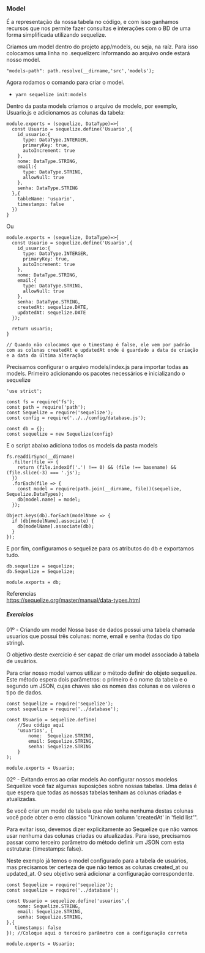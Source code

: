 ### Model  

<p>
É a representação da nossa tabela no código, e com isso ganhamos recursos que nos permite fazer consultas e interações com o BD de uma forma simplificada utilizando sequelize.
</p>  

<p>
Criamos um model dentro do projeto app/models, ou seja, na raíz. Para isso colocamos uma linha no .sequelizerc informando ao arquivo onde estará nosso model.  
</p>  

~~~
"models-path": path.resolve(__dirname,'src','models');
~~~  

Agora rodamos o comando para criar o model.  

* ` yarn sequelize init:models `  

Dentro da pasta models criamos o arquivo de modelo, por exemplo, Usuario.js e adicionamos as colunas da tabela:  

~~~
module.exports = (sequelize, DataType)=>{
  const Usuario = sequelize.define('Usuario',{
    id_usuario:{
      type: DataType.INTERGER,
      primaryKey: true,
      autoIncrement: true
    },
    nome: DataType.STRING,
    email:{
      type: DataType.STRING,
      allowNull: true
    },
    senha: DataType.STRING
  },{
    tableName: 'usuario',
    timestamps: false
  })
}
~~~

Ou  

~~~
module.exports = (sequelize, DataType)=>{
  const Usuario = sequelize.define('Usuario',{
    id_usuario:{
      type: DataType.INTERGER,
      primaryKey: true,
      autoIncrement: true
    },
    nome: DataType.STRING,
    email:{
      type: DataType.STRING,
      allowNull: true
    },
    senha: DataType.STRING,
    createdAt: sequelize.DATE, 
    updatedAt: sequelize.DATE
  });

  return usuario;
}

// Quando não colocamos que o timestamp é false, ele vem por padrão com as colunas createdAt e updatedAt onde é guardado a data de criação e a data da última alteração
~~~  

Precisamos configurar o arquivo models/index.js para importar todas as models. Primeiro adicionando os pacotes necessários e inicializando o sequelize  
~~~
'use strict';

const fs = require('fs');
const path = require('path');
const Sequelize = require('sequelize');
const config = require('../../config/database.js');

const db = {};
const sequelize = new Sequelize(config)
~~~  

E o script abaixo adiciona todos os models da pasta models  
~~~
fs.readdirSync(__dirname)
  .filter(file => {
    return (file.indexOf('.') !== 0) && (file !== basename) && (file.slice(-3) === '.js');
  })
  .forEach(file => {
    const model = require(path.join(__dirname, file))(sequelize, Sequelize.DataTypes);
    db[model.name] = model;
  });

Object.keys(db).forEach(modelName => {
  if (db[modelName].associate) {
    db[modelName].associate(db);
  }
});
~~~  

E por fim, configuramos o sequelize para os atributos do db e exportamos tudo.  
~~~
db.sequelize = sequelize;
db.Sequelize = Sequelize;

module.exports = db;
~~~  

Referencias  
https://sequelize.org/master/manual/data-types.html  


##### Exercícios  

<p>
01º - 
Criando um model
Nossa base de dados possui uma tabela chamada usuarios que possui três colunas: nome, email e senha (todas do tipo string).

O objetivo deste exercício é ser capaz de criar um model associado à tabela de usuários.

Para criar nosso model vamos utilizar o método definir do objeto sequelize. Este método espera dois parâmetros: o primeiro é o nome da tabela e o segundo um JSON, cujas chaves são os nomes das colunas e os valores o tipo de dados.
</p>  

~~~
const Sequelize = require('sequelize');
const sequelize = require('../database'); 

const Usuario = sequelize.define(
	//Seu código aquí
	'usuarios', {
		nome:  Sequelize.STRING,
		email: Sequelize.STRING,
		senha: Sequelize.STRING
	}
);

module.exports = Usuario;
~~~  

<p>
02º - 
Evitando erros ao criar models
Ao configurar nossos modelos Sequelize você faz algumas suposições sobre nossas tabelas. Uma delas é que espera que todas as nossas tabelas tenham as colunas criadas e atualizadas.



Se você criar um model de tabela que não tenha nenhuma destas colunas você pode obter o erro clássico "Unknown column 'createdAt' in 'field list'".



Para evitar isso, devemos dizer explicitamente ao Sequelize que não vamos usar nenhuma das colunas criadas ou atualizadas. Para isso, precisamos passar como terceiro parâmetro do método definir um JSON com esta estrutura: {timestamps: false}.



Neste exemplo já temos o model configurado para a tabela de usuários, mas precisamos ter certeza de que não temos as colunas created_at ou updated_at. O seu objetivo será adicionar a configuração correspondente.
</p>  

~~~
const Sequelize = require('sequelize');
const sequelize = require('../database'); 

const Usuario = sequelize.define('usuarios',{
    nome: Sequelize.STRING,
    email: Sequelize.STRING,
    senha: Sequelize.STRING,
},{
   timestamps: false
}); //Coloque aqui o terceiro parâmetro com a configuração correta

module.exports = Usuario;
~~~
